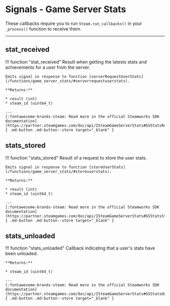 # Signals - Game Server Stats

These callbacks require you to run ```Steam.run_callbacks()``` in your ```_process()``` function to receive them.

---

## stat_received

!!! function "stat_received"
	Result when getting the latests stats and achievements for a user from the server.

	Emits signal in response to function [serverRequestUserStats](/functions/game_server_stats/#serverrequestuserstats).

	**Returns:**

	* result (int)
	* steam_id (uint64_t)

	---
	[:fontawesome-brands-steam: Read more in the official Steamworks SDK documentation](https://partner.steamgames.com/doc/api/ISteamGameServerStats#GSStatsReceived_t){ .md-button .md-button--store target="_blank" }

## stats_stored

!!! function "stats_stored"
	Result of a request to store the user stats.

	Emits signal in response to function [storeUserStats](/functions/game_server_stats/#storeuserstats).

	**Returns:**

	* result (int)
	* steam_id (uint64_t)

	---
	[:fontawesome-brands-steam: Read more in the official Steamworks SDK documentation](https://partner.steamgames.com/doc/api/ISteamGameServerStats#GSStatsStored_t){ .md-button .md-button--store target="_blank" }

## stats_unloaded

!!! function "stats_unloaded"
	Callback indicating that a user's stats have been unloaded.

	**Returns:**

	* steam_id (uint64_t)

	---
	[:fontawesome-brands-steam: Read more in the official Steamworks SDK documentation](https://partner.steamgames.com/doc/api/ISteamGameServerStats#GSStatsUnloaded_t){ .md-button .md-button--store target="_blank" }